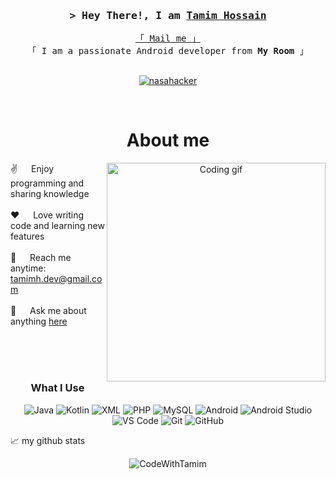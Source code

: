 <h3 align="center">
  <samp>&gt; Hey There!, I am
    <b><a target="_blank" href="https://nasahacker.com">Tamim Hossain</a></b>
  </samp>
</h3>

<p align="center"> 
  <samp>
    <a href="mailto:tamimh.dev@gmail.com">「 Mail me 」</a>
    <br>
    「 I am a passionate Android developer from <b>My Room</b> 」
    <br><br>
  </samp>
</p>

<p align="center">
  <a href="https://nasahacker.com" target="_blank">
    <img src="https://img.shields.io/badge/Website-DC143C?style=for-the-badge&logo=medium&logoColor=white" alt="nasahacker" />
  </a>
</p>
<br />

<!-- About Section -->
<h1 align="center">About me</h1>

<p align="center">
  <img align="right" width="350" src="https://media.giphy.com/media/qgQUggAC3Pfv687qPC/giphy.gif" alt="Coding gif" />
</p>

<p align="left">
  ✌️ &emsp; Enjoy programming and sharing knowledge <br/><br/>
  ❤️ &emsp; Love writing code and learning new features<br/><br/>
  📧 &emsp; Reach me anytime: <a href="mailto:tamimh.dev@gmail.com">tamimh.dev@gmail.com</a><br/><br/>
  💬 &emsp; Ask me about anything <a href="https://github.com/CodeWithTamim/CodeWithTamim/issues">here</a>
</p>

<br/><br/><br/>
<h3 align="center">What I Use</h3>

<p align="center">
  <img src="https://img.shields.io/badge/Java-ED8B00?style=for-the-badge&logo=java&logoColor=white" alt="Java" />
  <img src="https://img.shields.io/badge/Kotlin-0095D5?style=for-the-badge&logo=kotlin&logoColor=white" alt="Kotlin" />
  <img src="https://img.shields.io/badge/XML-FF6600?style=for-the-badge&logo=xml&logoColor=white" alt="XML" />
  <img src="https://img.shields.io/badge/PHP-777BB4?style=for-the-badge&logo=php&logoColor=white" alt="PHP" />
  <img src="https://img.shields.io/badge/MySQL-4479A1?style=for-the-badge&logo=mysql&logoColor=white" alt="MySQL" />
  <img src="https://img.shields.io/badge/Android-3DDC84?style=for-the-badge&logo=android&logoColor=white" alt="Android" />
  <img src="https://img.shields.io/badge/Android_Studio-3DDC84?style=for-the-badge&logo=android-studio&logoColor=white" alt="Android Studio" />
  <img src="https://img.shields.io/badge/VS_Code-0078d7?style=for-the-badge&logo=visual-studio-code&logoColor=white" alt="VS Code" />
  <img src="https://img.shields.io/badge/Git-F05032?style=for-the-badge&logo=git&logoColor=white" alt="Git" />
  <img src="https://img.shields.io/badge/GitHub-171515?style=for-the-badge&logo=github&logoColor=white" alt="GitHub" />
</p>

📈 my github stats

<p align="center"> <img src="https://github-readme-stats.vercel.app/api?username=CodeWithTamim&show_icons=true&theme=gotham" alt="CodeWithTamim" />

<br/>
